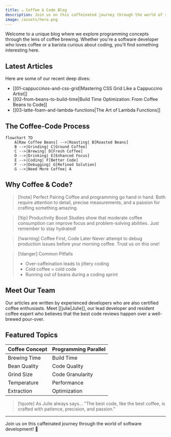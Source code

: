 ```yaml
---
title: ☕ Coffee & Code Blog
description: Join us on this caffeinated journey through the world of software development! 🚀
image: /assets/hero.png
---
```


Welcome to a unique blog where we explore programming concepts through the lens of coffee brewing. Whether you're a software developer who loves coffee or a barista curious about coding, you'll find something interesting here.

## Latest Articles

Here are some of our recent deep dives:
- [[01-cappuccinos-and-css-grid|Mastering CSS Grid Like a Cappuccino Artist]] 
- [[02-from-beans-to-build-time|Build Time Optimization: From Coffee Beans to Code]]
- [[03-latte-foam-and-lambda-functions|The Art of Lambda Functions]]

## The Coffee-Code Process

```mermaid
flowchart TD
    A[Raw Coffee Beans] -->|Roasting| B[Roasted Beans]
    B -->|Grinding| C[Ground Coffee]
    C -->|Brewing| D[Fresh Coffee]
    D -->|Drinking| E[Enhanced Focus]
    E -->|Coding| F[Better Code]
    F -->|Debugging| G[Refined Solution]
    G -->|Need More Coffee| A
```

## Why Coffee & Code?

> [!note] Perfect Pairing
> Coffee and programming go hand in hand. Both require attention to detail, precise measurements, and a passion for crafting something amazing.

> [!tip] Productivity Boost
> Studies show that moderate coffee consumption can improve focus and problem-solving abilities. Just remember to stay hydrated!

> [!warning] Coffee First, Code Later
> Never attempt to debug production issues before your morning coffee. Trust us on this one! 

> [!danger] Common Pitfalls
> - Over-caffeination leads to jittery coding
> - Cold coffee = cold code
> - Running out of beans during a coding sprint

## Meet Our Team

Our articles are written by experienced developers who are also certified coffee enthusiasts. Meet [[julie|Julie]], our lead developer and resident coffee expert who believes that the best code reviews happen over a well-brewed pour-over.

## Featured Topics

| Coffee Concept | Programming Parallel |
|---------------|---------------------|
| Brewing Time | Build Time |
| Bean Quality | Code Quality |
| Grind Size | Code Granularity |
| Temperature | Performance |
| Extraction | Optimization |

> [!quote] As Julie always says...
> "The best code, like the best coffee, is crafted with patience, precision, and passion."

---

Join us on this caffeinated journey through the world of software development! 🚀

